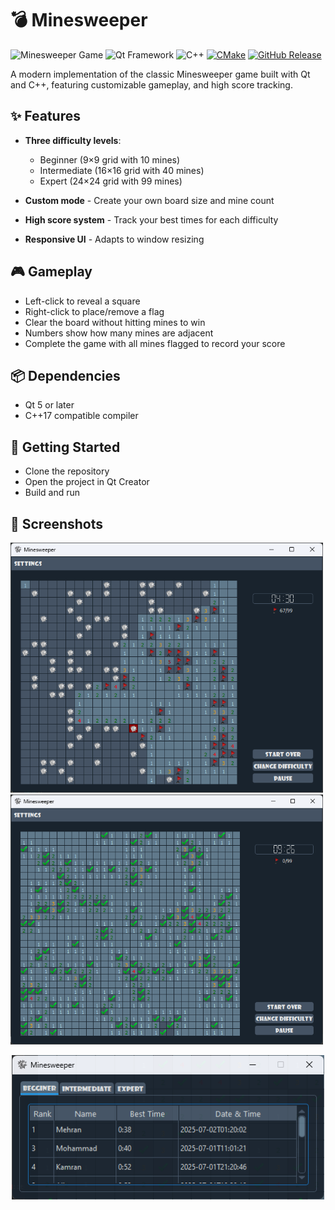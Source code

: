 # 💣 Minesweeper

![Minesweeper Game](https://img.shields.io/badge/game-minesweeper-blue) 
![Qt Framework](https://img.shields.io/badge/framework-Qt-green) 
![C++](https://img.shields.io/badge/language-C++-yellow)
[![CMake](https://github.com/nholthaus/minesweeper/actions/workflows/build.yml/badge.svg)](https://github.com/nholthaus/minesweeper/actions/workflows/build.yml) 
[![GitHub Release](https://img.shields.io/github/release/Mehran1383/Minesweeper.svg?style=flat)]()

A modern implementation of the classic Minesweeper game built with Qt and C++, featuring customizable gameplay, and high score tracking.

## ✨ Features

- **Three difficulty levels**:
  - Beginner (9×9 grid with 10 mines)
  - Intermediate (16×16 grid with 40 mines)
  - Expert (24×24 grid with 99 mines)
  
- **Custom mode** - Create your own board size and mine count
- **High score system** - Track your best times for each difficulty
- **Responsive UI** - Adapts to window resizing

## 🎮 Gameplay

- Left-click to reveal a square
- Right-click to place/remove a flag
- Clear the board without hitting mines to win
- Numbers show how many mines are adjacent
- Complete the game with all mines flagged to record your score

## 📦 Dependencies
- Qt 5 or later
- C++17 compatible compiler

## 🚀 Getting Started
- Clone the repository
- Open the project in Qt Creator
- Build and run

## 📸 Screenshots

<p float="center">
<img src="photos/screen2.png" width=500px height=400px />
<img src="photos/screen3.png" width=500px height=400px /> 
</p>

<p align="center">
<img src="photos/screen5.png" width=500px />
</p>

